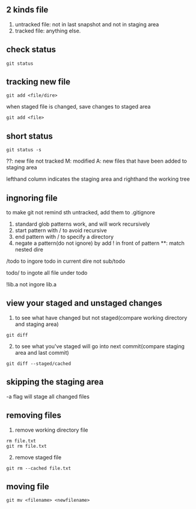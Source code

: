 ## 2 kinds file
1. untracked file: not in last snapshot and not in staging area
2. tracked file: anything else.

## check status

```
git status
```

## tracking new file

```
git add <file/dire>
```
when staged file is changed, save changes to staged area

```
git add <file>
```

## short status

```
git status -s
```

??: new file not tracked
M: modified
A: new files that have been added to staging area

lefthand column indicates the staging area and righthand the working tree

## ingnoring file
to make git not remind sth untracked, add them to .gitignore

1. standard glob patterns work, and will work recursively
2. start pattern with / to avoid recursive
3. end pattern with / to specify a directory
4. negate a pattern(do not ignore) by add ! in front of pattern
**: match nested dire

/todo
to ingore todo in current dire not sub/todo

todo/
to ingote all file under todo

!lib.a
not ingore lib.a

## view your staged and unstaged changes
1. to see what have changed but not staged(compare working directory and staging area)

```
git diff
```

2. to see what you've staged will go into next commit(compare staging area and last commit)

```
git diff --staged/cached
```


## skipping the staging area
-a flag will stage all changed files


## removing files

1. remove working directory file

```
rm file.txt
git rm file.txt
```

2. remove staged file

```
git rm --cached file.txt
```

## moving file

```
git mv <filename> <newfilename>
```

